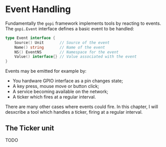 # Event Handling

Fundamentally the `gopi` framework implements tools by reacting to events. The `gopi.Event` interface defines a basic event to be handled:

```go
type Event interface {
	Source() Unit       // Source of the event
	Name() string       // Name of the event
	NS() EventNS        // Namespace for the event
	Value() interface{} // Value associated with the event
}
```

Events may be emitted for example by:

  * You hardware GPIO interface as a pin changes state;
  * A key press, mouse move or button click;
  * A service becoming available on the network;
  * A ticker which fires at a regular interval.

There are many other cases where events could fire. In this chapter, I will
desxcribe a tool which handles a ticker, firing at a regular interval.

## The Ticker unit

TODO
